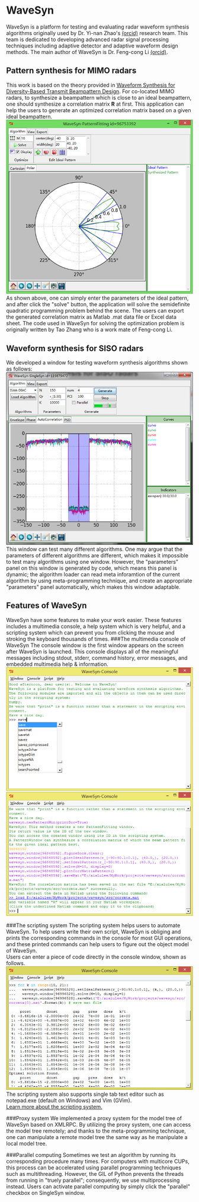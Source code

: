 WaveSyn
=======

WaveSyn is a platform for testing and evaluating radar waveform synthesis algorithms originally used by Dr. Yi-nan Zhao's [(orcid)](http://orcid.org/0000-0002-7335-8164) research team. This team is dedicated to developing advanced radar signal processing techniques including adaptive detector and adaptive waveform design methods. The main author of WaveSyn is Dr. Feng-cong Li [(orcid)](http://orcid.org/0000-0002-3337-2578).

Pattern synthesis for MIMO radars
-------
This work is based on the theory provided in [Waveform Synthesis for Diversity-Based Transmit Beampattern Design](http://ieeexplore.ieee.org/xpl/articleDetails.jsp?tp=&arnumber=4524058&queryText%3D%E2%80%9CWaveform+synthesis+for+diversity-basedtransmit+beampattern+design%2C). For co-located MIMO radars, to synthesize a beampattern which is close to an ideal beampattern, one should synthesize a correlation matrix <strong>R</strong> at first. This application can help the users to generate an optimized correlation matrix based on a given ideal beampattern. 
![](https://github.com/xialulee/WaveSyn/raw/master/doc/images/PatternFitting-Snapshot.png "PatternFitting window of WaveSyn")<br/>
As shown above, one can simply enter the parameters of the ideal pattern, and after click the "solve" button, the application will solve the semidefinite quadratic programming problem behind the scene. The users can export the generated correlation matrix as Matlab .mat data file or Excel data sheet. The code used in WaveSyn for solving the optimization problem is originally written by Tao Zhang who is a work mate of Feng-cong Li.

Waveform synthesis for SISO radars
-------
We developed a window for testing waveform synthesis algorithms shown as follows:
![](https://github.com/xialulee/WaveSyn/raw/master/doc/images/SingleSyn-Snapshot.png "SingleSyn window of WaveSyn")<br/>
This window can test many different algorithms. One may argue that the parameters of different algorithms are different, which makes it impossible to test many algorithms using one window. However, the "parameters" panel on this window is generated by code, which means this panel is dynamic; the algorithm loader can read meta inforamtion of the current algorithm by using meta-programming technique, and create an appropriate "parameters" panel automatically, which makes this window adaptable. 

Features of WaveSyn
-------
WaveSyn have some features to make your work easier. These features includes a multimedia console, a help system which is very helpful, and a scripting system which can prevent you from clicking the mouse and stroking the keyboard thousands of times.
###The multimedia console of WaveSyn
The console window is the first window appears on the screen after WaveSyn is launched. This console displays all of the meaningful messages including stdout, stderr, command history, error messages, and embedded multimedia help & information.<br/>
![](https://github.com/xialulee/WaveSyn/raw/master/doc/images/Features-Console-Snapshot1.PNG "Console window of WaveSyn")<br/>
![](https://github.com/xialulee/WaveSyn/raw/master/doc/images/Features-Console-Snapshot2.PNG "Console window of WaveSyn")<br/>

###The scripting system
The scripting system helps users to automate WaveSyn. To help users write their own script, WaveSyn is obliging and prints the corresponding commands in the console for most GUI operations, and these printed commands can help users to figure out the object model of WaveSyn. <br/>
Users can enter a piece of code directly in the console window, shown as follows.
![](https://github.com/xialulee/WaveSyn/raw/master/doc/images/Features-Scripting-Snapshot1.png "Console window of WaveSyn")<br/>
The scripting system also supports single tab text editor such as notepad.exe (default on Windows) and Vim (GVim).<br/>
[Learn more about the scripting system.](https://github.com/xialulee/WaveSyn/blob/master/doc/ScriptingIntroduction.md)

###Proxy system
We implemented a proxy system for the model tree of WaveSyn based on XMLRPC. By utilizing the proxy system, one can access the model tree remotely; and thanks to the meta-programming technique, one can manipulate a remote model tree the same way as he manipulate a local model tree. 

###Parallel computing
Sometimes we test an algorithm by running its corresponding procedure many times. For computers with multicore CUPs, this process can be accelerated using parallel programming techniques such as multithreading. However, the GIL of Python prevents the threads from running in "truely parallel"; consequently, we use multiprocessing instead. Users can activate parallel computing by simply click the "parallel" checkbox on SingleSyn window. 
